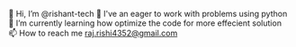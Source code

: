 👋 Hi, I’m @rishant-tech
👀 I've an eager to work with problems using python
🌱 I’m currently learning how optimize the code for more effecient solution
📫 How to reach me raj.rishi4352@gmail.com
